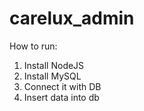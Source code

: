 # carelux_admin

How to run:
1. Install NodeJS
2. Install MySQL
3. Connect it with DB
4. Insert data into db